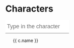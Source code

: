 # Characters

<input
    type="search"
    placeholder="Type in the character name here..."
    style="width: 50%"
    v-model="search"
/>

<ul>
    <div 
        id="test"
        v-for="c in characters.list"
        onClick="clickCharacter(c.name)"
        v-show="!search.length || c.name.toLowerCase().includes(search)" 
    >
        {{ c.name }}
    </div>
</ul>

<style>
    * { box-sizing:border-box; }

/* basic stylings ------------------------------------------ */
.container 		{ 
  font-family:'Roboto';
  width:600px; 
  margin:30px auto 0; 
  display:block; 
  padding:10px 50px 50px;
}
h2 		 { 
  text-align:center; 
  margin-bottom:50px; 
}
h2 small { 
  font-weight:normal; 
  color:#888; 
  display:block; 
}
.footer 	{ text-align:center; }
.footer a  { color:#53B2C8; }

/* form starting stylings ------------------------------- */
.group 			  { 
  position:relative; 
  margin-bottom:45px; 
}
input 				{
  font-size:18px;
  padding:10px 10px 10px 5px;
  display:block;
  width:300px;
  border:none;
  border-bottom:1px solid #757575;
}
input:focus 		{ outline:none; }

/* LABEL ======================================= */
label 				 {
  color:#999; 
  font-size:18px;
  font-weight:normal;
  position:absolute;
  pointer-events:none;
  left:5px;
  top:10px;
  transition:0.2s ease all; 
  -moz-transition:0.2s ease all; 
  -webkit-transition:0.2s ease all;
}

/* active state */
input:focus ~ label, input:valid ~ label 		{
  top:-20px;
  font-size:14px;
  color:#5264AE;
}

/* BOTTOM BARS ================================= */
.bar 	{ position:relative; display:block; width:300px; }
.bar:before, .bar:after 	{
  content:'';
  height:2px; 
  width:0;
  bottom:1px; 
  position:absolute;
  background:#5264AE; 
  transition:0.2s ease all; 
  -moz-transition:0.2s ease all; 
  -webkit-transition:0.2s ease all;
}
.bar:before {
  left:50%;
}
.bar:after {
  right:50%; 
}

/* active state */
input:focus ~ .bar:before, input:focus ~ .bar:after {
  width:50%;
}

/* HIGHLIGHTER ================================== */
.highlight {
  position:absolute;
  height:60%; 
  width:100px; 
  top:25%; 
  left:0;
  pointer-events:none;
  opacity:0.5;
}

/* active state */
input:focus ~ .highlight {
  -webkit-animation:inputHighlighter 0.3s ease;
  -moz-animation:inputHighlighter 0.3s ease;
  animation:inputHighlighter 0.3s ease;
}

/* ANIMATIONS ================ */
@-webkit-keyframes inputHighlighter {
	from { background:#5264AE; }
  to 	{ width:0; background:transparent; }
}
@-moz-keyframes inputHighlighter {
	from { background:#5264AE; }
  to 	{ width:0; background:transparent; }
}
@keyframes inputHighlighter {
	from { background:#5264AE; }
  to 	{ width:0; background:transparent; }
}
</style>